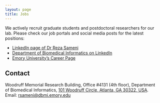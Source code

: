 ```yaml
---
layout: page
title: Jobs
---
```


We actively recruit graduate students and postdoctoral researchers for our lab. Please check our job portals and social media posts for the latest positions:
- [LinkedIn page of Dr Reza Sameni]( https://www.linkedin.com/in/reza-sameni-8a191229/)
- [Department of Biomedical Informatics on LinkedIn]( https://www.linkedin.com/company/emory-university-biomedical-informatics)
- [Emory University’s Career Page]( https://www.hr.emory.edu/careers/)

## Contact
Woodruff Memorial Research Building, Office #4131 (4th floor), Department of Biomedical Informatics, [101 Woodruff Circle, Atlanta, GA 30322, USA](https://maps.app.goo.gl/a5XeJsTQw8nHHbmz7). Email: [rsameni@dbmi.emory.edu](mailto:rsameni@dbmi.emory.edu)